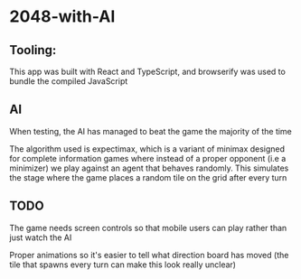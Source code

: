 # 2048-with-AI

<h2>Tooling:</h2>
<p>This app was built with React and TypeScript, and browserify was used to bundle the compiled JavaScript</p>

<h2>AI</h2>
<p>When testing, the AI has managed to beat the game the majority of the time</p>
<p>The algorithm used is expectimax, which is a variant of minimax designed for complete information games where instead of a proper opponent (i.e a minimizer) we play against an agent that behaves randomly. This simulates the stage where the game places a random tile on the grid after every turn</p>

<h2>TODO</h2>
<p>The game needs screen controls so that mobile users can play rather than just watch the AI</p>
<p>Proper animations so it's easier to tell what direction board has moved (the tile that spawns every turn can make this look really unclear)</p>

